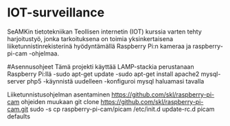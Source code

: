 # IOT-surveillance
SeAMKin tietotekniikan Teollisen internetin (IOT) kurssia varten tehty harjoitustyö, jonka tarkoituksena on toimia yksinkertaisena liiketunnistinrekisterinä hyödyntämällä Raspberry Pi:n kameraa ja raspberry-pi-cam -ohjelmaa.

#Asennusohjeet 
Tämä projekti käyttää LAMP-stackia perustanaan Raspberry Pi:llä
  -sudo apt-get update
  -sudo apt-get install apache2 mysql-server php5
  -käynnistä uudelleen
  -konfiguroi mysql haluamasi tavalla
  
Liiketunnistusohjelman asentaminen
https://github.com/skl/raspberry-pi-cam ohjeiden muukaan
  git clone https://github.com/skl/raspberry-pi-cam.git
  sudo -s
  cp raspberry-pi-cam/picam /etc/init.d
  update-rc.d picam defaults
  
